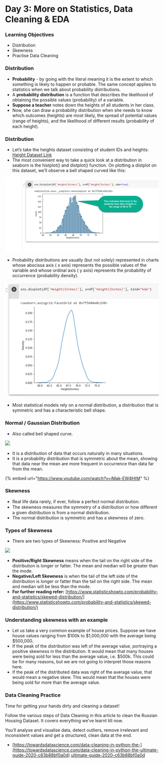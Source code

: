 # Day 3: More on Statistics, Data Cleaning & EDA

### Learning Objectives

* Distribution
* Skewness
* Practise Data Cleaning

### **Distribution**

* **Probability** - by going with the literal meaning it is the extent to which something is likely to happen or probable. The same concept applies to statistics when we talk about probability distributions.
* A **probability distribution** is a function that describes the likelihood of obtaining the possible values (probability) of a variable.
* **Suppose a teacher** notes down the heights of all students in her class.
* Now, she can draw a probability distribution when she needs to know which outcomes (heights) are most likely, the spread of potential values (range of heights), and the likelihood of diﬀerent results (probability of each height).

### Distribution

* Let’s take the heights dataset consisting of student IDs and heights: [Height Dataset Link](https://docs.google.com/spreadsheets/d/12C585fc6rZu9c-GbrPIZLKo1nB1ZjSAGuiaR9fxibSY/edit?usp=sharing)
* The most convenient way to take a quick look at a distribution in seaborn is the histplot() and distplot() function. On plotting a distplot on this dataset, we’ll observe a bell shaped curved like this:

![](<.gitbook/assets/image (12).png>)

* Probability distributions are usually (but not solely) represented in charts whose abscissa axis ( x axis) represents the possible values of the variable and whose ordinal axis ( y axis) represents the probability of occurrence (probability density).

![](<.gitbook/assets/image (11).png>)

* Most statistical models rely on a normal distribution, a distribution that is symmetric and has a characteristic bell shape.

### Normal / Gaussian Distribution

* Also called bell shaped curve.

![](https://lh4.googleusercontent.com/Jody1mGfE60Q3zETPTWIt8TJktwdn3xomB9lpjEsaEopiwKd-EsUqKGAlb1xo\_hYVEGUVL3FZ9NAabbHKSUIkp4v4FnawKWJJ8WUVmtYUYN5W71KT7ors6xNIJhpwxm8-IlX0OKrziw)

* It is a distribution of data that occurs naturally in many situations.
* It is a probability distribution that is symmetric about the mean, showing that data near the mean are more frequent in occurrence than data far from the mean.

{% embed url="https://www.youtube.com/watch?v=iMak-EW4HtM" %}

### Skewness

* Real life data rarely, if ever, follow a perfect normal distribution.
* The skewness measures the symmetry of a distribution or how diﬀerent a given distribution is from a normal distribution.
* The normal distribution is symmetric and has a skewness of zero.

### Types of Skewness

* There are two types of Skewness: Positive and Negative

![](https://lh6.googleusercontent.com/FePiK28orBBwiysvmbgmLz0alqhwY6xItYaxxuWLR9HtC9ZyhwxMeOaSHpOngpDykeaHFnYt0OfIwCJ2z3cDNfWvh\_kZUWyacisZK1F0cTrXw4oSqaVqY8aq-\_d1mzMVDxULGjOU\_xM)

* **Positive/Right Skewness** means when the tail on the right side of the distribution is longer or fatter. The mean and median will be greater than the mode.
* **Negative/Left Skewness** is when the tail of the left side of the distribution is longer or fatter than the tail on the right side. The mean and median will be less than the mode.
* **For further reading refer:** [https://www.statisticshowto.com/probability-and-statistics/skewed-distribution/](https://www.statisticshowto.com/probability-and-statistics/skewed-distribution/)

### Understanding skewness with an example

* Let us take a very common example of house prices. Suppose we have house values ranging from $100k to $1,000,000 with the average being $500,000.
* If the peak of the distribution was left of the average value, portraying a positive skewness in the distribution. It would mean that many houses were being sold for less than the average value, i.e. $500k. This could be for many reasons, but we are not going to interpret those reasons here.
* If the peak of the distributed data was right of the average value, that would mean a negative skew. This would mean that the houses were being sold for more than the average value.

### Data Cleaning Practice

Time for getting your hands dirty and cleaning a dataset!

Follow the various steps of Data Cleaning in this article to clean the Russian Housing Dataset. It covers everything we’ve learnt till now.

You’ll analyse and visualise data, detect outliers, remove irrelevant and inconsistent values and get a structured, clean data at the end.

* [https://towardsdatascience.com/data-cleaning-in-python-the-](https://towardsdatascience.com/data-cleaning-in-python-the-ultimate-guide-2020-c63b88bf0a0d) [ultimate-guide-2020-c63b88bf0a0d](https://towardsdatascience.com/data-cleaning-in-python-the-ultimate-guide-2020-c63b88bf0a0d)
